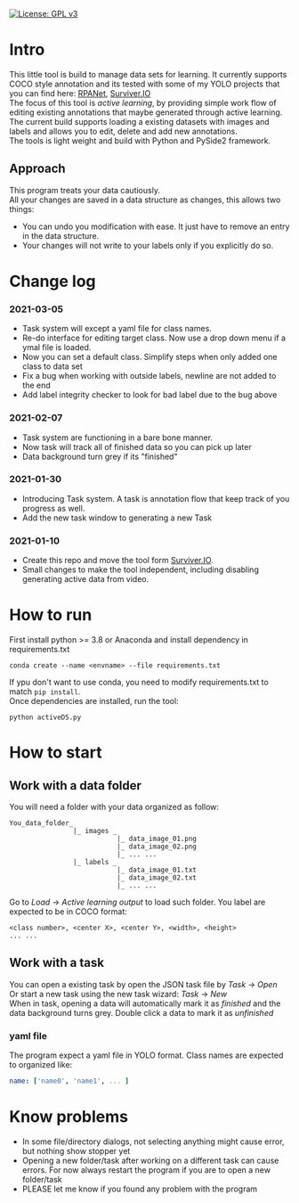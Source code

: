 [![License: GPL v3](https://img.shields.io/badge/License-GPLv3-blue.svg)](https://www.gnu.org/licenses/gpl-3.0)
# Intro
This little tool is build to manage data sets for learning. It currently supports COCO style annotation and its tested with some of my YOLO projects that you can find here: [RPANet](https://github.com/KevinUTAT/RPANet), [Surviver.IO](https://github.com/KevinUTAT/surviver_dot_IO) \
The focus of this tool is *active learning*, by providing simple work flow of editing existing annotations that maybe generated through active learning. \
The current build supports loading a existing datasets with images and labels and allows you to edit, delete and add new annotations.\
The tools is light weight and build with Python and PySide2 framework.
## Approach
This program treats your data cautiously. \
All your changes are saved in a data structure as changes, this allows two things:
- You can undo you modification with ease. It just have to remove an entry in the data structure.
- Your changes will not write to your labels only if you explicitly do so. 
# Change log
### 2021-03-05
- Task system will except a yaml file for class names.
- Re-do interface for editing target class. Now use a drop down menu if a ymal file is loaded.
- Now you can set a default class. Simplify steps when only added one class to data set
- Fix a bug when working with outside labels, newline are not added to the end
- Add label integrity checker to look for bad label due to the bug above
### 2021-02-07
- Task system are functioning in a bare bone manner.
- Now task will track all of finished data so you can pick up later
- Data background turn grey if its "finished"
### 2021-01-30
- Introducing Task system. A task is annotation flow that keep track of you progress as well.
- Add the new task window to generating a new Task
### 2021-01-10
- Create this repo and move the tool form [Surviver.IO](https://github.com/KevinUTAT/surviver_dot_IO).
- Small changes to make the tool independent, including disabling generating active data from video.
# How to run
First install python >= 3.8 or Anaconda and install dependency in requirements.txt
```
conda create --name <envname> --file requirements.txt
```
If ypu don't want to use conda, you need to modify requirements.txt to match ```pip install```. \
Once dependencies are installed, run the tool:
```
python activeDS.py
```
# How to start
## Work with a data folder
You will need a folder with your data organized as follow:
```
You_data_folder_
                |_ images _
                           |_ data_image_01.png
                           |_ data_image_02.png
                           |_ ... ...
                |_ labels _
                           |_ data_image_01.txt
                           |_ data_image_02.txt
                           |_ ... ...
```
Go to *Load* -> *Active learning output* to load such folder. You label are expected to be in COCO format:
```
<class number>, <center X>, <center Y>, <width>, <height>
... ...
```
## Work with a task
You can open a existing task by open the JSON task file by *Task* -> *Open* \
Or start a new task using the new task wizard: *Task* -> *New* \
When in task, opening a data will automatically mark it as *finished* and the data background turns grey. Double click a data to mark it as *unfinished* 
### yaml file
The program expect a yaml file in YOLO format. Class names are expected to organized like:
```yml
name: ['name0', 'name1', ... ]
```
# Know problems
- In some file/directory dialogs, not selecting anything might cause error, but nothing show stopper yet
- Opening a new folder/task after working on a different task can cause errors. For now always restart the program if you are to open a new folder/task
- PLEASE let me know if you found any problem with the program